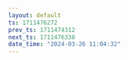 ```yaml
---
layout: default
ts: 1711476272
prev_ts: 1711474312
next_ts: 1711476338
date_time: "2024-03-26 11:04:32"
---
```


